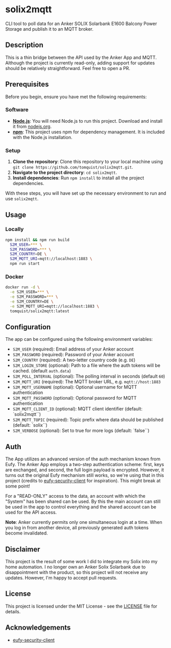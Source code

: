 # solix2mqtt

CLI tool to poll data for an Anker SOLIX Solarbank E1600 Balcony Power Storage and publish it to an MQTT broker.

## Description
This is a thin bridge between the API used by the Anker App and MQTT. Although the project is currently read-only, adding support for updates should be relatively straightforward. Feel free to open a PR.

## Prerequisites

Before you begin, ensure you have met the following requirements:

### Software
- **[Node.js](https://nodejs.org/)**: You will need Node.js to run this project. Download and install it from [nodejs.org](https://nodejs.org/).
- **[npm](https://www.npmjs.com/)**: This project uses npm for dependency management. It is included with the Node.js installation.

### Setup
1. **Clone the repository**: Clone this repository to your local machine using `git clone https://github.com/tomquist/solix2mqtt.git`.
2. **Navigate to the project directory**: `cd solix2mqtt`.
3. **Install dependencies**: Run `npm install` to install all the project dependencies.

With these steps, you will have set up the necessary environment to run and use `solix2mqtt`.

## Usage
### Locally
```bash
npm install && npm run build
  S2M_USER=*** \
  S2M_PASSWORD=*** \
  S2M_COUNTRY=DE \
  S2M_MQTT_URI=mqtt://localhost:1883 \
  npm run start
```

### Docker
```bash
docker run -d \
  -e S2M_USER=*** \
  -e S2M_PASSWORD=*** \
  -e S2M_COUNTRY=DE \
  -e S2M_MQTT_URI=mqtt://localhost:1883 \
  tomquist/solix2mqtt:latest
```

## Configuration
The app can be configured using the following environment variables:

- `S2M_USER` (required): Email address of your Anker account
- `S2M_PASSWORD` (required): Password of your Anker account
- `S2M_COUNTRY` (required): A two-letter country code (e.g. `DE`)
- `S2M_LOGIN_STORE` (optional): Path to a file where the auth tokens will be cached. (default `auth.data`)
- `S2M_POLL_INTERVAL` (optional): The polling interval in seconds (default `60`) 
- `S2M_MQTT_URI` (required): The MQTT broker URL, e.g. `mqtt://host:1883`
- `S2M_MQTT_USERNAME` (optional): Optional username for MQTT authentication
- `S2M_MQTT_PASSWORD` (optional): Optional password for MQTT authentication
- `S2M_MQTT_CLIENT_ID` (optional): MQTT client identifier (default: `solix2mqtt``)
- `S2M_MQTT_TOPIC` (required): Topic prefix where data should be published (default: `solix``)
- `S2M_VERBOSE` (optional): Set to true for more logs (default: `false``)

## Auth

The App utilizes an advanced version of the auth mechanism known from Eufy. The Anker App employs a two-step authentication scheme: first, keys are exchanged, and second, the full login payload is encrypted. However, it turns out the original Eufy mechanism still works, so we're using that in this project (credits to [eufy-security-client](https://github.com/bropat/eufy-security-client) for inspiration). This might break at some point!

For a "READ-ONLY" access to the data, an account with which the "System" has been shared can be used. By this the main account can still be used in the app to control everything and the shared account can be used for the API access.

**Note**: Anker currently permits only one simultaneous login at a time. When you log in from another device, all previously generated auth tokens become invalidated.

## Disclaimer
This project is the result of some work I did to integrate my Solix into my home automation. I no longer own an Anker Solix Solarbank due to disappointment with the product, so this project will not receive any updates. However, I'm happy to accept pull requests.

## License

This project is licensed under the MIT License - see the [LICENSE](LICENSE) file for details.

## Acknowledgements
- [eufy-security-client](https://github.com/bropat/eufy-security-client)
